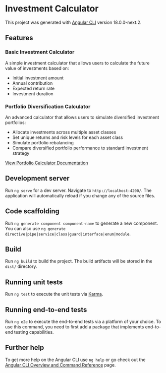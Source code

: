 # Investment Calculator

This project was generated with [Angular CLI](https://github.com/angular/angular-cli) version 18.0.0-next.2.

## Features

### Basic Investment Calculator

A simple investment calculator that allows users to calculate the future value of investments based on:

- Initial investment amount
- Annual contribution
- Expected return rate
- Investment duration

### Portfolio Diversification Calculator

An advanced calculator that allows users to simulate diversified investment portfolios:

- Allocate investments across multiple asset classes
- Set unique returns and risk levels for each asset class
- Simulate portfolio rebalancing
- Compare diversified portfolio performance to standard investment strategy

[View Portfolio Calculator Documentation](./src/app/portfolio/README.md)

## Development server

Run `ng serve` for a dev server. Navigate to `http://localhost:4200/`. The application will automatically reload if you change any of the source files.

## Code scaffolding

Run `ng generate component component-name` to generate a new component. You can also use `ng generate directive|pipe|service|class|guard|interface|enum|module`.

## Build

Run `ng build` to build the project. The build artifacts will be stored in the `dist/` directory.

## Running unit tests

Run `ng test` to execute the unit tests via [Karma](https://karma-runner.github.io).

## Running end-to-end tests

Run `ng e2e` to execute the end-to-end tests via a platform of your choice. To use this command, you need to first add a package that implements end-to-end testing capabilities.

## Further help

To get more help on the Angular CLI use `ng help` or go check out the [Angular CLI Overview and Command Reference](https://angular.io/cli) page.
